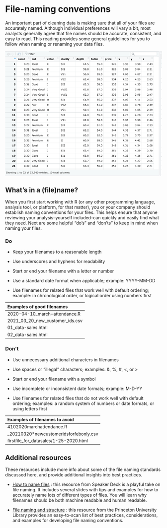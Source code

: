 # File-naming conventions    


An important part of cleaning data is making sure that all of your files are accurately named. Although individual preferences will vary a bit, most analysts generally agree that 
file names should be accurate, consistent, and easy to read. This reading provides some general guidelines for you to follow when naming or renaming your data files. 

![alt text](https://github.com/paulohl/Data_Analysis_R_Programming/blob/main/img/Screenshot-13.png)    



## What’s in a (file)name?    


When you first start working with R (or any other programming language, analysis tool, or platform, for that matter), you or your company should establish naming conventions for your 
files. This helps ensure that anyone reviewing your analysis–yourself included–can quickly and easily find what they need. Next are some helpful “do’s” and “don’ts” to keep in mind 
when naming your files.

### Do
* Keep your filenames to a reasonable length

* Use underscores and hyphens for readability

* Start or end your filename with a letter or number

* Use a standard date format when applicable; example: YYYY-MM-DD

* Use filenames for related files that work well with default ordering; example: in chronological order, or logical order using numbers first

|     Examples of good filenames  |
|:--------------------------------|
| 2020-04-10_march-attendance.R   |
| 2021_03_20_new_customer_ids.csv |
| 01_data-sales.html              |
| 02_data-sales.html              |

### Don't
* Use unnecessary additional characters in filenames

* Use spaces or “illegal” characters; examples: &, %, #, <, or >

* Start or end your filename with a symbol

* Use incomplete or inconsistent date formats; example: M-D-YY

* Use filenames for related files that do not work well with default ordering; examples: a random system of numbers or date formats, or using letters first

|   Examples of filenames to avoid             |
|:---------------------------------------------|
| 4102020marchattendance<workinprogress>.R     |
| _20210320*newcustomeridsforfebonly.csv       |
| firstfile_for_datasales/1-25-2020.html       |

## Additional resources    


These resources include more info about some of the file naming standards discussed here, and provide additional insights into best practices.

* [How to name files](https://speakerdeck.com/jennybc/how-to-name-files)
: this resource from Speaker Deck is a playful take on file naming. It includes several slides with tips and examples for how to accurately name lots of different types of files. You will learn why filenames should be both machine readable and human readable. 

* [File naming and structure](https://www.tikar.or.id/?q=node/205)
: this resource from the Princeton University Library provides an easy-to-scan list of best practices, considerations, and examples for developing file naming conventions.


